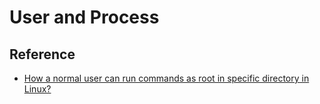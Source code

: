 # User and Process 


## Reference 
* [How a normal user can run commands as root in specific directory in Linux?](https://www.2daygeek.com/how-to-allow-a-normal-user-to-run-commands-as-root-in-specific-directory-in-linux/)